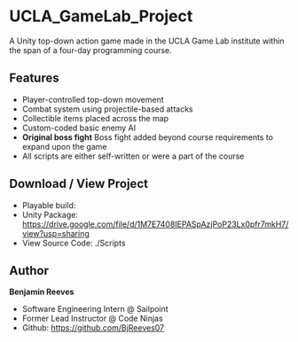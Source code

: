 # UCLA_GameLab_Project
A Unity top-down action game made in the UCLA Game Lab institute within the span of a four-day programming course. 

## Features
- Player-controlled top-down movement
- Combat system using projectile-based attacks
- Collectible items placed across the map
- Custom-coded basic enemy AI
- **Original boss fight** Boss fight added beyond course requirements to expand upon the game
- All scripts are either self-written or were a part of the course

## Download / View Project
- Playable build:
- Unity Package: https://drive.google.com/file/d/1M7E7408IEPASpAzjPoP23Lx0pfr7mkH7/view?usp=sharing
- View Source Code: ./Scripts

## Author
**Benjamin Reeves**
- Software Engineering Intern @ Sailpoint
- Former Lead Instructor @ Code Ninjas
- Github: https://github.com/BjReeves07
